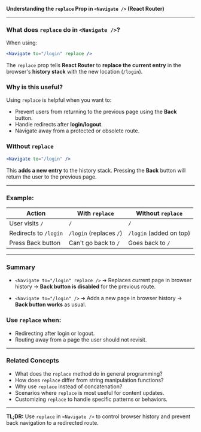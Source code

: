 **Understanding the `replace` Prop in `<Navigate />` (React Router)**

---

### What does `replace` do in `<Navigate />`?

When using:

```jsx
<Navigate to="/login" replace />
```

The `replace` prop tells **React Router** to **replace the current entry** in the browser's **history stack** with the new location (`/login`).

### Why is this useful?

Using `replace` is helpful when you want to:

* Prevent users from returning to the previous page using the **Back** button.
* Handle redirects after **login/logout**.
* Navigate away from a protected or obsolete route.

### Without `replace`

```jsx
<Navigate to="/login" />
```

This **adds a new entry** to the history stack. Pressing the **Back** button will return the user to the previous page.

---

### Example:

| Action                | With `replace`          | Without `replace`       |
| --------------------- | ----------------------- | ----------------------- |
| User visits `/`       | `/`                     | `/`                     |
| Redirects to `/login` | `/login` (replaces `/`) | `/login` (added on top) |
| Press Back button     | Can't go back to `/`    | Goes back to `/`        |

---

### Summary

* `<Navigate to="/login" replace />`
  ➜ Replaces current page in browser history → **Back button is disabled** for the previous route.

* `<Navigate to="/login" />`
  ➜ Adds a new page in browser history → **Back button works** as usual.

### Use `replace` when:

* Redirecting after login or logout.
* Routing away from a page the user should not revisit.

---

### Related Concepts

* What does the `replace` method do in general programming?
* How does `replace` differ from string manipulation functions?
* Why use `replace` instead of concatenation?
* Scenarios where `replace` is most useful for content updates.
* Customizing `replace` to handle specific patterns or behaviors.

---

**TL;DR:** Use `replace` in `<Navigate />` to control browser history and prevent back navigation to a redirected route.
